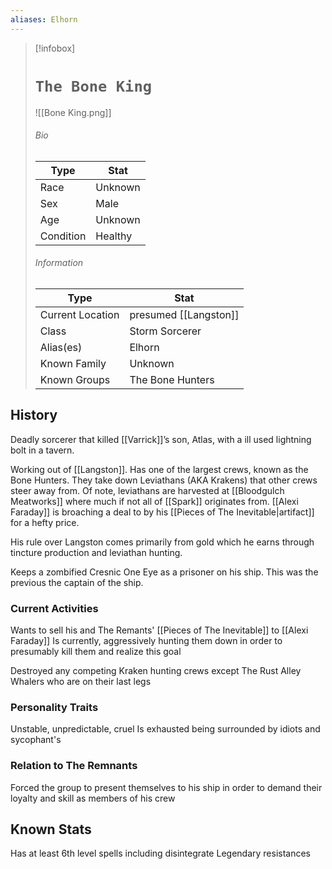 ```yaml
---
aliases: Elhorn
---
```


> [!infobox]
> # `The Bone King` 
>![[Bone King.png]]
> ###### Bio
> Type |  Stat |
> ---|---|
> Race | Unknown | 
> Sex | Male | 
> Age | Unknown |
> Condition | Healthy |
> ######  Information
> Type |  Stat |
> ---|---|
> Current Location | presumed [[Langston]]|
> Class | Storm Sorcerer|
> Alias(es) | Elhorn |
> Known Family | Unknown |
> Known Groups | The Bone Hunters |
 

## History
Deadly sorcerer that killed [[Varrick]]’s son, Atlas, with a ill used lightning bolt in a tavern.

Working out of [[Langston]]. Has one of the largest crews, known as the Bone Hunters. They take down Leviathans (AKA Krakens) that other crews steer away from. Of note, leviathans are harvested at [[Bloodgulch Meatworks]] where much if not all of [[Spark]] originates from.  [[Alexi Faraday]] is broaching a deal to by his [[Pieces of The Inevitable|artifact]] for a hefty price.

His rule over Langston comes primarily from gold which he earns through tincture production and leviathan hunting.

Keeps a zombified Cresnic One Eye as a prisoner on his ship. This was the previous the captain of the ship.

### Current Activities
Wants to sell his and The Remants' [[Pieces of The Inevitable]] to [[Alexi Faraday]]
Is currently, aggressively hunting them down in order to presumably kill them and realize this goal

Destroyed any competing Kraken hunting crews except The Rust Alley Whalers who are on their last legs

### Personality Traits
Unstable, unpredictable, cruel
Is exhausted being surrounded by idiots and sycophant's 

### Relation to The Remnants 
Forced the group to present themselves to his ship in order to demand their loyalty and skill as members of his crew

## Known Stats
Has at least 6th level spells including disintegrate
Legendary resistances

